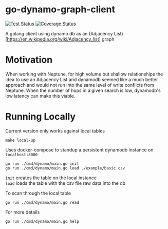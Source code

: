 # go-dynamo-graph-client
[![Test Status](https://github.com/TheWozard/go-dynamo-graph-client/actions/workflows/workflow.yml/badge.svg?branch=master)](https://github.com/TheWozard/go-dynamo-graph-client/actions/workflows/workflow.yml)
[![Coverage Status](https://coveralls.io/repos/github/TheWozard/go-dynamo-graph-client/badge.svg?branch=master)](https://coveralls.io/github/TheWozard/go-dynamo-graph-client?branch=master)

A golang client using dynamo db as an (Adjacency List)[https://en.wikipedia.org/wiki/Adjacency_list] graph

# Motivation

When working with Neptune, for high volume but shallow relationships the idea to use an Adjacency List and dynamodb seemed like a much better approach and would not run into the same level of write conflicts from Neptune. When the number of hops in a given search is low, dynamodb's low latency can make this viable.

# Running Locally
Current version only works against local tables
```
make local-up
```
Uses docker-compose to standup a persistent dynamodb instance on `localhost:8000`

```
go run ./cmd/dynamo/main.go init
go run ./cmd/dynamo/main.go load ./example/basic.csv
```
`init` creates the table on the local instance  
`load` loads the table with the csv file raw data into the db

To scan through the local table
```
go run ./cmd/dynamo/main.go read
```

For more details
```
go run ./cmd/dynamo/main.go help
```
